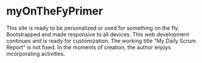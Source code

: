 # myOnTheFyPrimer
This site is ready to be personalized or used for something on the fly. Bootstrapped and made responsive to all devices. 
This web development continues and is ready for customization. 
The working title "My Daily Scrum Report" is not fixed. In the moments of creation, the author enjoys incorporating activities.